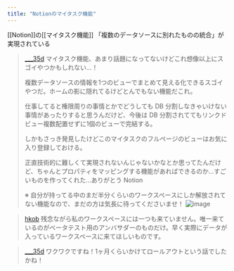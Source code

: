 ```yaml
---
title: "Notionのマイタスク機能"
---
```


[[Notion]]の[[マイタスク機能]]
「複数のデータソースに別れたものの統合」が実現されている

> [___35d](https://twitter.com/___35d/status/1762654261459185981/photo/1) マイタスク機能、あまり話題になってないけどこれ想像以上にスゴイやつかもしれない...！
>
>  複数データソースの情報を1つのビューでまとめて見える化できるスゴイやつだ。ホームの影に隠れてるけどとんでもない機能だこれ。
>
>  仕事してると権限周りの事情とかでどうしても DB 分割しなきゃいけない事情があったりすると思うんだけど、今後は DB 分割されててもリンクドビュー複数配置せずに1個のビューで完結する。
>
>  しかもさっき発見したけどこのマイタスクのフルページのビューはお気に入り登録しておける。
>
>  正直技術的に難しくて実現されないんじゃないかなとか思ってたんだけど、ちゃんとプロパティをマッピングする機能があればできるのか...すごいものを作ってくれた...ありがとう Notion
>
>  ※ 自分が持ってる中のまだ半分くらいのワークスペースにしか解放されてない機能なので、まだの方は気長に待ってくださいませ！
>  ![image](https://gyazo.com/262317b281139ba20beacdacd8dbb1b5/thumb/1000)

> [hkob](https://twitter.com/hkob/status/1762671153716572270) 残念ながら私のワークスペースには一つも来ていません。唯一来ているのがベータテスト用のアンバサダーのものだけ。早く実際にデータが入っているワークスペースに来てほしいものです。

> [___35d](https://twitter.com/___35d/status/1762775086560649687) ワクワクですね！1ヶ月くらいかけてロールアウトという話でしたかね！
